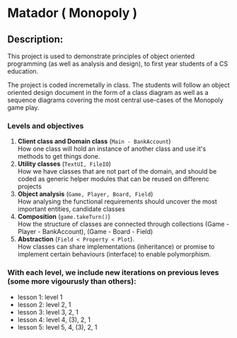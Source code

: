 # Matador ( Monopoly )

## Description:
This project is used to demonstrate principles of object oriented programming (as well as analysis and design), to first year students of a CS education.

The project is coded incremetally in class. 
The students will follow an object oriented design document in the form of a class diagram as well as a sequence diagrams covering the most central use-cases of the Monopoly game play.



### Levels and objectives
1. **Client class and Domain class** (```Main - BankAccount```)<br />
How one class will hold an instance of another class and use it's methods to get things done.
2. **Utility classes** (```TextUI, FileIO```)<br />
How we have classes that are not part of the domain, and should be coded as generic helper modules that can be reused on differenc projects
3. **Object analysis** (```Game, Player, Board, Field```)<br /> 
How analysing the functional requirements should uncover the most important entities, candidate classes  
4. **Composition** (```game.takeTurn()```)<br />
How the structure of classes are connected through collections (Game - Player - BankAccount), (Game - Board - Field)
5. **Abstraction** (```Field < Property < Plot```).<br />
How classes can share implementations (inheritance) or promise to implement certain behaviours (interface) to enable polymorphism.




### With each level, we include new iterations on previous leves (some more vigourusly than others):
* lesson 1: level 1
* lesson 2: level 2, 1
* lesson 3: level 3, 2, 1
* lesson 4: level 4, (3), 2, 1
* lesson 5: level 5, 4, (3), 2, 1

